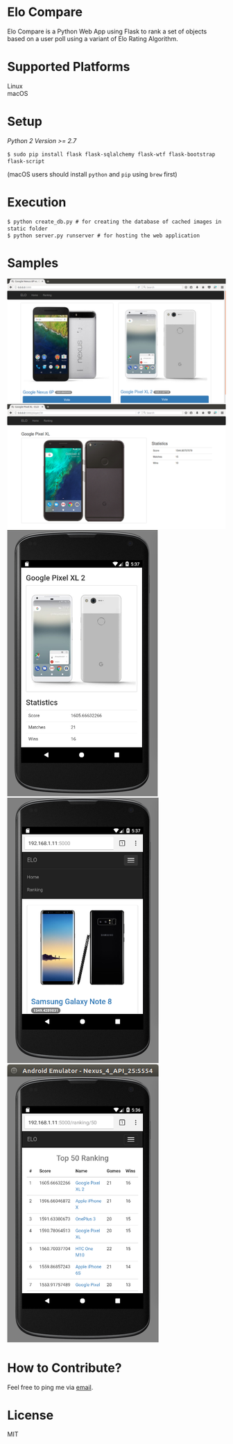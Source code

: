 # Elo Compare
Elo Compare is a Python Web App using Flask to rank a set of objects based on a user poll using a variant of Elo Rating Algorithm.

# Supported Platforms
Linux <br />
macOS

# Setup
*Python 2 Version >= 2.7*

```
$ sudo pip install flask flask-sqlalchemy flask-wtf flask-bootstrap flask-script
```

(macOS users should install `python` and `pip` using `brew` first)

# Execution
```
$ python create_db.py # for creating the database of cached images in static folder
$ python server.py runserver # for hosting the web application
```

# Samples
![alt text](https://github.com/sidhantnagpal/elo-compare/blob/master/samples/ELO_1.png "Sample 1")
![alt text](https://github.com/sidhantnagpal/elo-compare/blob/master/samples/ELO_2.png "Sample 2")
![alt text](https://github.com/sidhantnagpal/elo-compare/blob/master/samples/android_elo_1.png "Sample 3")
![alt text](https://github.com/sidhantnagpal/elo-compare/blob/master/samples/android_elo_2.png "Sample 4")
![alt text](https://github.com/sidhantnagpal/elo-compare/blob/master/samples/android_elo_3.png "Sample 5")

# How to Contribute?
Feel free to ping me via [email](mailto:sidhantnagpal97@gmail.com).

# License
MIT
